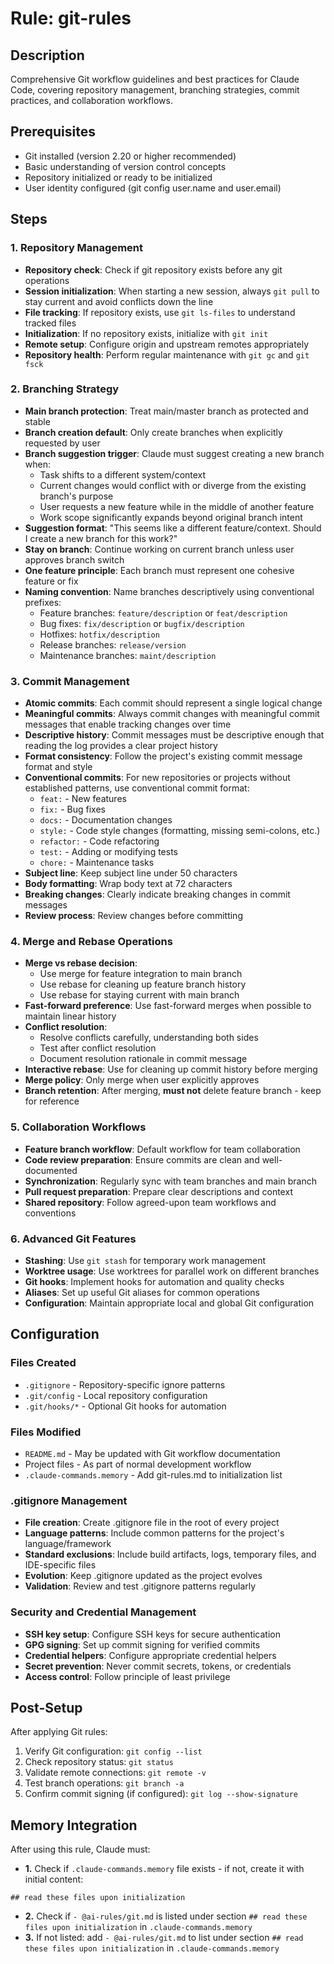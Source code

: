 # Rule: git-rules

## Description
Comprehensive Git workflow guidelines and best practices for Claude Code, covering repository management, branching strategies, commit practices, and collaboration workflows.

## Prerequisites
- Git installed (version 2.20 or higher recommended)
- Basic understanding of version control concepts
- Repository initialized or ready to be initialized
- User identity configured (git config user.name and user.email)

## Steps

### 1. Repository Management
- **Repository check**: Check if git repository exists before any git operations
- **Session initialization**: When starting a new session, always `git pull` to stay current and avoid conflicts down the line
- **File tracking**: If repository exists, use `git ls-files` to understand tracked files
- **Initialization**: If no repository exists, initialize with `git init`
- **Remote setup**: Configure origin and upstream remotes appropriately
- **Repository health**: Perform regular maintenance with `git gc` and `git fsck`

### 2. Branching Strategy
- **Main branch protection**: Treat main/master branch as protected and stable
- **Branch creation default**: Only create branches when explicitly requested by user
- **Branch suggestion trigger**: Claude must suggest creating a new branch when:
  - Task shifts to a different system/context
  - Current changes would conflict with or diverge from the existing branch's purpose
  - User requests a new feature while in the middle of another feature
  - Work scope significantly expands beyond original branch intent
- **Suggestion format**: "This seems like a different feature/context. Should I create a new branch for this work?"
- **Stay on branch**: Continue working on current branch unless user approves branch switch
- **One feature principle**: Each branch must represent one cohesive feature or fix
- **Naming convention**: Name branches descriptively using conventional prefixes:
  - Feature branches: `feature/description` or `feat/description`
  - Bug fixes: `fix/description` or `bugfix/description`
  - Hotfixes: `hotfix/description`
  - Release branches: `release/version`
  - Maintenance branches: `maint/description`

### 3. Commit Management
- **Atomic commits**: Each commit should represent a single logical change
- **Meaningful commits**: Always commit changes with meaningful commit messages that enable tracking changes over time
- **Descriptive history**: Commit messages must be descriptive enough that reading the log provides a clear project history
- **Format consistency**: Follow the project's existing commit message format and style
- **Conventional commits**: For new repositories or projects without established patterns, use conventional commit format:
  - `feat:` - New features
  - `fix:` - Bug fixes
  - `docs:` - Documentation changes
  - `style:` - Code style changes (formatting, missing semi-colons, etc.)
  - `refactor:` - Code refactoring
  - `test:` - Adding or modifying tests
  - `chore:` - Maintenance tasks
- **Subject line**: Keep subject line under 50 characters
- **Body formatting**: Wrap body text at 72 characters
- **Breaking changes**: Clearly indicate breaking changes in commit messages
- **Review process**: Review changes before committing

### 4. Merge and Rebase Operations
- **Merge vs rebase decision**: 
  - Use merge for feature integration to main branch
  - Use rebase for cleaning up feature branch history
  - Use rebase for staying current with main branch
- **Fast-forward preference**: Use fast-forward merges when possible to maintain linear history
- **Conflict resolution**: 
  - Resolve conflicts carefully, understanding both sides
  - Test after conflict resolution
  - Document resolution rationale in commit message
- **Interactive rebase**: Use for cleaning up commit history before merging
- **Merge policy**: Only merge when user explicitly approves
- **Branch retention**: After merging, **must not** delete feature branch - keep for reference

### 5. Collaboration Workflows
- **Feature branch workflow**: Default workflow for team collaboration
- **Code review preparation**: Ensure commits are clean and well-documented
- **Synchronization**: Regularly sync with team branches and main branch
- **Pull request preparation**: Prepare clear descriptions and context
- **Shared repository**: Follow agreed-upon team workflows and conventions

### 6. Advanced Git Features
- **Stashing**: Use `git stash` for temporary work management
- **Worktree usage**: Use worktrees for parallel work on different branches
- **Git hooks**: Implement hooks for automation and quality checks
- **Aliases**: Set up useful Git aliases for common operations
- **Configuration**: Maintain appropriate local and global Git configuration

## Configuration

### Files Created
- `.gitignore` - Repository-specific ignore patterns
- `.git/config` - Local repository configuration
- `.git/hooks/*` - Optional Git hooks for automation

### Files Modified
- `README.md` - May be updated with Git workflow documentation
- Project files - As part of normal development workflow
- `.claude-commands.memory` - Add git-rules.md to initialization list

### .gitignore Management
- **File creation**: Create .gitignore file in the root of every project
- **Language patterns**: Include common patterns for the project's language/framework
- **Standard exclusions**: Include build artifacts, logs, temporary files, and IDE-specific files
- **Evolution**: Keep .gitignore updated as the project evolves
- **Validation**: Review and test .gitignore patterns regularly

### Security and Credential Management
- **SSH key setup**: Configure SSH keys for secure authentication
- **GPG signing**: Set up commit signing for verified commits
- **Credential helpers**: Configure appropriate credential helpers
- **Secret prevention**: Never commit secrets, tokens, or credentials
- **Access control**: Follow principle of least privilege

## Post-Setup
After applying Git rules:
1. Verify Git configuration: `git config --list`
2. Check repository status: `git status`
3. Validate remote connections: `git remote -v`
4. Test branch operations: `git branch -a`
5. Confirm commit signing (if configured): `git log --show-signature`

## Memory Integration

After using this rule, Claude must:

- **1.** Check if `.claude-commands.memory` file exists - if not, create it with initial content:
```
## read these files upon initialization

```

- **2.** Check if `- @ai-rules/git.md` is listed under section `## read these files upon initialization` in `.claude-commands.memory`
- **3.** If not listed: add `- @ai-rules/git.md` to list under section `## read these files upon initialization` in `.claude-commands.memory`